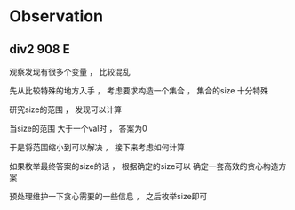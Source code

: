 ---
---

# Observation

## div2 908 E

观察发现有很多个变量 ， 比较混乱

先从比较特殊的地方入手 ， 考虑要求构造一个集合 ， 集合的size 十分特殊

研究size的范围 ， 发现可以计算

当size的范围 大于一个val时 ， 答案为0

于是将范围缩小到可以解决 ， 接下来考虑如何计算

如果枚举最终答案的size的话 ， 根据确定的size可以 确定一套高效的贪心构造方案

预处理维护一下贪心需要的一些信息 ， 之后枚举size即可
